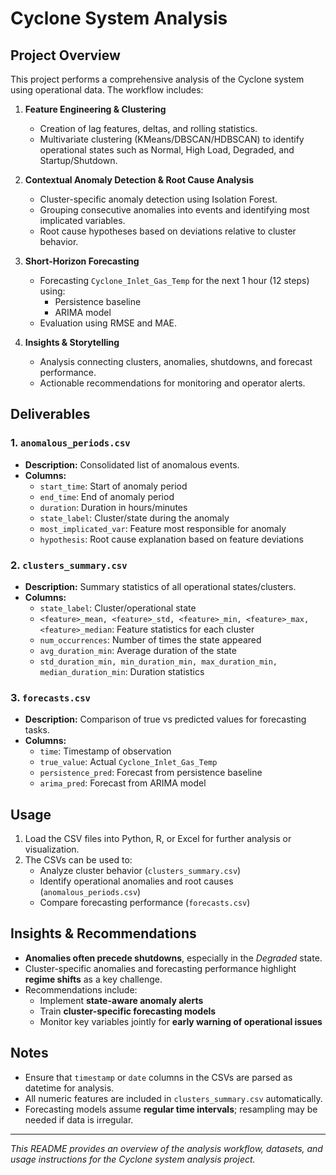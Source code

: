 # Cyclone System Analysis

## Project Overview
This project performs a comprehensive analysis of the Cyclone system using operational data. The workflow includes:

1. **Feature Engineering & Clustering**
   - Creation of lag features, deltas, and rolling statistics.
   - Multivariate clustering (KMeans/DBSCAN/HDBSCAN) to identify operational states such as Normal, High Load, Degraded, and Startup/Shutdown.

2. **Contextual Anomaly Detection & Root Cause Analysis**
   - Cluster-specific anomaly detection using Isolation Forest.
   - Grouping consecutive anomalies into events and identifying most implicated variables.
   - Root cause hypotheses based on deviations relative to cluster behavior.

3. **Short-Horizon Forecasting**
   - Forecasting `Cyclone_Inlet_Gas_Temp` for the next 1 hour (12 steps) using:
     - Persistence baseline
     - ARIMA model
   - Evaluation using RMSE and MAE.

4. **Insights & Storytelling**
   - Analysis connecting clusters, anomalies, shutdowns, and forecast performance.
   - Actionable recommendations for monitoring and operator alerts.

## Deliverables

### 1. `anomalous_periods.csv`
- **Description:** Consolidated list of anomalous events.
- **Columns:**
  - `start_time`: Start of anomaly period
  - `end_time`: End of anomaly period
  - `duration`: Duration in hours/minutes
  - `state_label`: Cluster/state during the anomaly
  - `most_implicated_var`: Feature most responsible for anomaly
  - `hypothesis`: Root cause explanation based on feature deviations

### 2. `clusters_summary.csv`
- **Description:** Summary statistics of all operational states/clusters.
- **Columns:**
  - `state_label`: Cluster/operational state
  - `<feature>_mean, <feature>_std, <feature>_min, <feature>_max, <feature>_median`: Feature statistics for each cluster
  - `num_occurrences`: Number of times the state appeared
  - `avg_duration_min`: Average duration of the state
  - `std_duration_min, min_duration_min, max_duration_min, median_duration_min`: Duration statistics

### 3. `forecasts.csv`
- **Description:** Comparison of true vs predicted values for forecasting tasks.
- **Columns:**
  - `time`: Timestamp of observation
  - `true_value`: Actual `Cyclone_Inlet_Gas_Temp`
  - `persistence_pred`: Forecast from persistence baseline
  - `arima_pred`: Forecast from ARIMA model

## Usage
1. Load the CSV files into Python, R, or Excel for further analysis or visualization.
2. The CSVs can be used to:
   - Analyze cluster behavior (`clusters_summary.csv`)
   - Identify operational anomalies and root causes (`anomalous_periods.csv`)
   - Compare forecasting performance (`forecasts.csv`)

## Insights & Recommendations
- **Anomalies often precede shutdowns**, especially in the *Degraded* state.
- Cluster-specific anomalies and forecasting performance highlight **regime shifts** as a key challenge.
- Recommendations include:
  - Implement **state-aware anomaly alerts**
  - Train **cluster-specific forecasting models**
  - Monitor key variables jointly for **early warning of operational issues**

## Notes
- Ensure that `timestamp` or `date` columns in the CSVs are parsed as datetime for analysis.
- All numeric features are included in `clusters_summary.csv` automatically.
- Forecasting models assume **regular time intervals**; resampling may be needed if data is irregular.

---

*This README provides an overview of the analysis workflow, datasets, and usage instructions for the Cyclone system analysis project.*